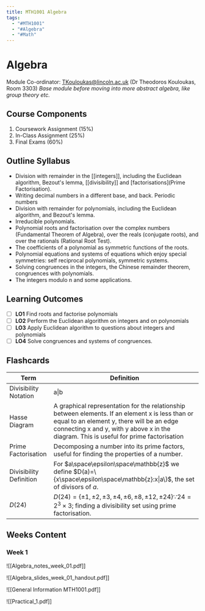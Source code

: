 ```yaml
---
title: MTH1001 Algebra
tags:
  - "#MTH1001"
  - "#Algebra"
  - "#Math"
---
```

# Algebra
Module Co-ordinator: TKouloukas@lincoln.ac.uk (Dr Theodoros Kouloukas, Room 3303)
*Base module before moving into more abstract algebra, like group theory etc.*
## Course Components
1. Coursework Assignment (15%)
2. In-Class Assignment (25%)
3. Final Exams (60%)
## Outline Syllabus
- Division with remainder in the [[integers]], including the Euclidean algorithm, Bezout's lemma, [[divisibility]] and [factorisations](Prime Factorisation).
- Writing decimal numbers in a different base, and back. Periodic numbers
- Division with remainder for polynomials, including the Euclidean algorithm, and Bezout's lemma.
- Irreducible polynomials.
- Polynomial roots and factorisation over the complex numbers (Fundamental Theorem of Algebra), over the reals (conjugate roots), and over the rationals (Rational Root Test).
- The coefficients of a polynomial as symmetric functions of the roots.
- Polynomial equations and systems of equations which enjoy special symmetries: self reciprocal polynomials, symmetric systems.
- Solving congruences in the integers, the Chinese remainder theorem, congruences with polynomials.
- The integers modulo n and some applications.
## Learning Outcomes
- [ ] **LO1** Find roots and factorise polynomials
- [ ] **LO2** Perform the Euclidean algorithm on integers and on polynomials
- [ ] **LO3** Apply Euclidean algorithm to questions about integers and polynomials
- [ ] **LO4** Solve congruences and systems of congruences.
## Flashcards
| Term                   | Definition                                                                                                                                                                                                                               |
|------------------------|------------------------------------------------------------------------------------------------------------------------------------------------------------------------------------------------------------------------------------------|
| Divisibility Notation  | a\|b                                                                                                                                                                                                                                     |
| Hasse Diagram          | A graphical representation for the relationship between elements. If an element x is less than or equal to an element y, there will be an edge connecting x and y, with y above x in the diagram. This is useful for prime factorisation |
| Prime Factorisation    | Decomposing a number into its prime factors, useful for finding the properties of a number.                                                                                                                                              |
| Divisibility Definition | For $a\space\epsilon\space\mathbb{z}$ we define $D(a)=\{x\space\epsilon\space\mathbb{z}:x\|a\}$, the set of divisors of $a$.                                                                                                             |
| $D(24)$                | $D(24)=\{\pm1,\pm2,\pm3,\pm4,\pm6,\pm8,\pm12,\pm24\} \because 24 = 2^3 \times 3$; finding a divisibility set using prime factorisation.                                                                                                  |
## Weeks Content
### Week 1
![[Algebra_notes_week_01.pdf]]

![[Algebra_slides_week_01_handout.pdf]]

![[General Information MTH1001.pdf]]

![[Practical_1.pdf]]